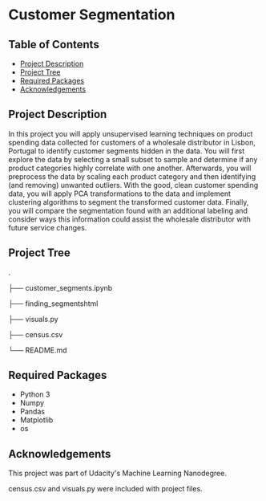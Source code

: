 # Customer Segmentation
 
 ## Table of Contents
 
 * [Project Description](#project-description)
 * [Project Tree](#project-tree)
 * [Required Packages](#required-packages)
 * [Acknowledgements](#acknowledgements)


## Project Description

In this project you will apply unsupervised learning techniques on product spending data collected for customers of a wholesale distributor in Lisbon, Portugal to identify customer segments hidden in the data. You will first explore the data by selecting a small subset to sample and determine if any product categories highly correlate with one another. Afterwards, you will preprocess the data by scaling each product category and then identifying (and removing) unwanted outliers. With the good, clean customer spending data, you will apply PCA transformations to the data and implement clustering algorithms to segment the transformed customer data. Finally, you will compare the segmentation found with an additional labeling and consider ways this information could assist the wholesale distributor with future service changes.

## Project Tree

.

├── customer_segments.ipynb

├── finding_segmentshtml 

├── visuals.py 

├── census.csv 

└── README.md 


## Required Packages

* Python 3
* Numpy
* Pandas
* Matplotlib
* os


## Acknowledgements

This project was part of Udacity's Machine Learning Nanodegree.

census.csv and visuals.py were included with project files.
